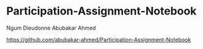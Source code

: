 # Participation-Assignment-Notebook

Ngum Dieudonne
Abubakar Ahmed

https://github.com/abubakar-ahmed/Participation-Assignment-Notebook
